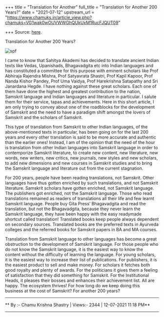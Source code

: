 +++
title = "Translation for Another"
full_title = "Translation for Another 200 Years?"
date = "2021-07-12"
upstream_url = "https://www.chamuks.in/article_view.php?chamuks=VG1wak0wOUVWWGhQUkUxM1RucFJQUT09"

+++
Source: [here](https://www.chamuks.in/article_view.php?chamuks=VG1wak0wOUVWWGhQUkUxM1RucFJQUT09).

Translation for Another 200 Years? 



![spf](article_img/CHAMU-1626112127Translations%20for%20another%20200%20years2.jpg)

I came to know that Sahitya Akademi has decided to translate ancient
Indian texts like Vedas, Upanishads, Bhagavadgita etc into Indian
languages and has constituted a committee for this purpose with eminent
scholars like Prof Abhiraja Rajendra Mishra, Prof Satyavrata Shastri,
Prof Kapil Kapoor, Prof Nanda Kishor Pandey, Prof Uma Vaidya, Prof
Harekrishna Satapathy and Sri Janardana Hegde. I have nothing against
these great scholars. Each one of them have done the highest and
greatest contribution to the nation, Samskrit language and Indian
languages and literature in particular. I salute them for their service,
tapas and achievements. Here in this short article, I am only trying to
convey about one of the roadblocks for the development of Samskrit and
the need to have a paradigm shift amongst the lovers of Samskrit and the
scholars of Samskrit.  
  
This type of translation from Samskrit to other Indian languages, of the
above-mentioned texts in particular, has been going on for the last 200
years and every other translation is said to be more accurate and
authentic than the earlier ones! Instead, I am of the opinion that the
need of the hour is translation from other Indian languages into
Samskrit language in order to contemporize Samskrit literature, to
create new content, new literature, new words, new writers, new critics,
new journals, new styles and new scholars, to add new dimensions and new
courses in Samskrit studies and to bring the Samskrit language and
literature out from the current stagnation.  
  
For 200 years, people have been reading translations, not Samskrit.
Other languages have thus gotten enriched by such translations, and not
Samskrit literature. Samskrit scholars have gotten enriched, not
Samskrit language. The publishers got enriched, not the Samskrit
language. Those who read translations remained as readers of
translations all their life and few learnt Samskrit language. People buy
Gita Press’ Bhagavadgita and read the translation, but not the
Bhagavadgita, because they never learn the Samskrit language, they have
been happy with the easy readymade shortcut called translation!
Translated books keep people always dependent on secondary sources.
Translated books are the preferred texts in Ayurveda colleges and the
referred books for Samskrit papers in BA and MA courses.  
  
Translation from Samskrit language to other languages has become a great
obstruction to the development of Samskrit language. For those people
who do not know the Samskrit language, it is the easiest way to know the
content without the difficulty of learning the language. For young
scholars, it is the easiest way to increase their list of publications.
For publishers, it is the easiest product to sell and make money. For
scholars it fetches both good royalty and plenty of awards. For the
politicians it gives them a feeling of satisfaction that they did
something for Samskrit. For the Institutional Heads, it pleases their
bosses and enhances their achievement list. All are happy. The ecosystem
thrives! For how long do we keep doing this business at the cost of
Samskrit? For another 200 years?  

------------------------------------------------------------------------

** By :- Chamu Krishna Shastry \| Views:- 2344 \| 12-07-2021 11:18
PM**  

------------------------------------------------------------------------

